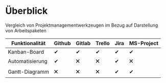 # Überblick

Vergleich von Projektmanagementwerkzeugen im Bezug auf Darstellung von Arbeitspaketen

Funktionalität | Github | Gitlab | Trello | Jira | MS-Project
--- | --- | --- | --- | --- | ---
Kanban-Board | ✔ | ✔ | ✔ | ✔ | ✔
Automatisierung | ✔ | 🗙 | 🗙 | ✔ | 🗙
Gantt-Diagramm | 🗙 | 🗙 | 🗙 | ✔ | ✔
